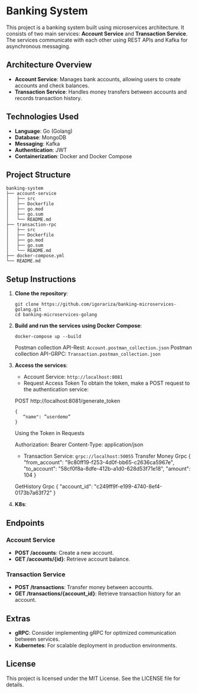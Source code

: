 # Banking System

This project is a banking system built using microservices architecture. It consists of two main services: **Account Service** and **Transaction Service**. The services communicate with each other using REST APIs and Kafka for asynchronous messaging.

## Architecture Overview

- **Account Service**: Manages bank accounts, allowing users to create accounts and check balances.
- **Transaction Service**: Handles money transfers between accounts and records transaction history.

## Technologies Used

- **Language**: Go (Golang)
- **Database**: MongoDB
- **Messaging**: Kafka
- **Authentication**: JWT
- **Containerization**: Docker and Docker Compose

## Project Structure

```
banking-system
├── account-service
│   ├── src
│   ├── Dockerfile
│   ├── go.mod
│   ├── go.sum
│   └── README.md
├── transaction-rpc
│   ├── src
│   ├── Dockerfile
│   ├── go.mod
│   ├── go.sum
│   └── README.md
├── docker-compose.yml
└── README.md
```

## Setup Instructions

1. **Clone the repository**:
   ```
   git clone https://github.com/igorariza/banking-microservices-golang.git
   cd banking-microservices-golang
   ```

2. **Build and run the services using Docker Compose**:
   ```
   docker-compose up --build
   ```
   Postman collection API-Rest: `Account.postman_collection.json`
   Postman collection API-GRPC: `Transaction.postman_collection.json`

3. **Access the services**:
   - Account Service: `http://localhost:8081`
   - Request Access Token
      To obtain the token, make a POST request to the authentication service:

   POST http://localhost:8081/generate_token
   ````
   {
      “name": ”userdemo”
   }
   ````

   Using the Token in Requests

      Authorization: Bearer <token>
   Content-Type: application/json

   - Transaction Service: `grpc://localhost:50055`
  Transfer Money Grpc
   {
      "from_account": "9c80ff19-f253-4d0f-bb65-c2636ca5967e",
      "to_account": "58cf0f8a-8dfe-412b-a1d0-628d53f71e18",
      "amount": 104
   }

   GetHistory Grpc
   {
      "account_id": "c249ff9f-e199-4740-8ef4-0173b7a63f72"
   }
4. **K8s**:
## Endpoints

### Account Service
- **POST /accounts**: Create a new account.
- **GET /accounts/{id}**: Retrieve account balance.

### Transaction Service
- **POST /transactions**: Transfer money between accounts.
- **GET /transactions/{account_id}**: Retrieve transaction history for an account.


## Extras

- **gRPC**: Consider implementing gRPC for optimized communication between services.
- **Kubernetes**: For scalable deployment in production environments.

## License

This project is licensed under the MIT License. See the LICENSE file for details.